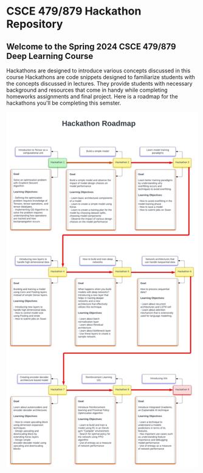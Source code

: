 # CSCE 479/879 Hackathon Repository 

## Welcome to the Spring 2024 CSCE 479/879 Deep Learning Course

Hackathons are designed to introduce various concepts discussed in this course
Hackathons are code snippets designed to familiarize students with the concepts discussed in lectures. They provide students with necessary background and resources that come in handy while completing homeworks assignments and final project.
Here is a roadmap for the hackathons you'll be completing this semster.

![course-roadmap.png](https://github.com/sscott-cse/Intro-Deep-Learning-Notebooks/blob/master/2024S_hackathons/course-images/hackathon-roadmap.png)

